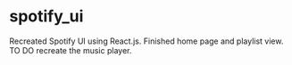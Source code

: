 # spotify_ui
Recreated Spotify UI using React.js. Finished home page and playlist view.
TO DO recreate the music player.

